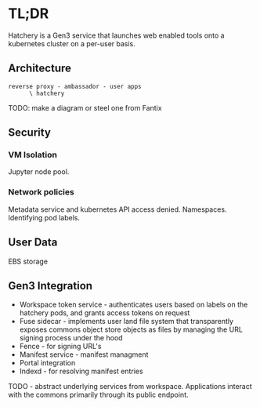 # TL;DR

Hatchery is a Gen3 service that launches web enabled tools onto a kubernetes cluster on a per-user basis.

## Architecture

```
reverse proxy - ambassador - user apps
      \ hatchery
```

TODO: make a diagram or steel one from Fantix

## Security

### VM Isolation

Jupyter node pool.


### Network policies

Metadata service and kubernetes API access denied.
Namespaces.
Identifying pod labels.

## User Data

EBS storage

## Gen3 Integration

* Workspace token service - authenticates users based on labels on the hatchery pods, and grants access tokens on request
* Fuse sidecar - implements user land file system that transparently exposes commons object store objects as files by managing the URL signing process under the hood
* Fence - for signing URL's
* Manifest service - manifest managment
* Portal integration
* Indexd - for resolving manifest entries

TODO - abstract underlying services from workspace.  Applications interact with the commons primarily through its public endpoint.

